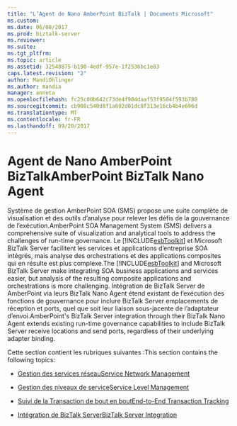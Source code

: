 ```yaml
---
title: "L’Agent de Nano AmberPoint BizTalk | Documents Microsoft"
ms.custom: 
ms.date: 06/08/2017
ms.prod: biztalk-server
ms.reviewer: 
ms.suite: 
ms.tgt_pltfrm: 
ms.topic: article
ms.assetid: 32548875-b190-4edf-957e-1f2536bc1e83
caps.latest.revision: "2"
author: MandiOhlinger
ms.author: mandia
manager: anneta
ms.openlocfilehash: fc25c00b642c73de4f904daaf53f9504f593b780
ms.sourcegitcommit: cb908c540d8f1a692d01dc8f313e16cb4b4e696d
ms.translationtype: MT
ms.contentlocale: fr-FR
ms.lasthandoff: 09/20/2017
---
```

# <a name="amberpoint-biztalk-nano-agent"></a><span data-ttu-id="92f86-102">Agent de Nano AmberPoint BizTalk</span><span class="sxs-lookup"><span data-stu-id="92f86-102">AmberPoint BizTalk Nano Agent</span></span>
<span data-ttu-id="92f86-103">Système de gestion AmberPoint SOA (SMS) propose une suite complète de visualisation et des outils d’analyse pour relever les défis de la gouvernance de l’exécution.</span><span class="sxs-lookup"><span data-stu-id="92f86-103">AmberPoint SOA Management System (SMS) delivers a comprehensive suite of visualization and analytical tools to address the challenges of run-time governance.</span></span> <span data-ttu-id="92f86-104">Le [!INCLUDE[esbToolkit](../includes/esbtoolkit-md.md)] et Microsoft BizTalk Server facilitent les services et applications d’entreprise SOA intégrés, mais analyse des orchestrations et des applications composites qui en résulte est plus complexe.</span><span class="sxs-lookup"><span data-stu-id="92f86-104">The [!INCLUDE[esbToolkit](../includes/esbtoolkit-md.md)] and Microsoft BizTalk Server make integrating SOA business applications and services easier, but analysis of the resulting composite applications and orchestrations is more challenging.</span></span> <span data-ttu-id="92f86-105">Intégration de BizTalk Server de AmberPoint via leurs BizTalk Nano Agent étend existant de l’exécution des fonctions de gouvernance pour inclure BizTalk Server emplacements de réception et ports, quel que soit leur liaison sous-jacente de l’adaptateur d’envoi.</span><span class="sxs-lookup"><span data-stu-id="92f86-105">AmberPoint's BizTalk Server integration through their BizTalk Nano Agent extends existing run-time governance capabilities to include BizTalk Server receive locations and send ports, regardless of their underlying adapter binding.</span></span>  
  
 <span data-ttu-id="92f86-106">Cette section contient les rubriques suivantes :</span><span class="sxs-lookup"><span data-stu-id="92f86-106">This section contains the following topics:</span></span>  
  
-   [<span data-ttu-id="92f86-107">Gestion des services réseau</span><span class="sxs-lookup"><span data-stu-id="92f86-107">Service Network Management</span></span>](../esb-toolkit/service-network-management.md)  
  
-   [<span data-ttu-id="92f86-108">Gestion des niveaux de service</span><span class="sxs-lookup"><span data-stu-id="92f86-108">Service Level Management</span></span>](../esb-toolkit/service-level-management.md)  
  
-   [<span data-ttu-id="92f86-109">Suivi de la Transaction de bout en bout</span><span class="sxs-lookup"><span data-stu-id="92f86-109">End-to-End Transaction Tracking</span></span>](../esb-toolkit/end-to-end-transaction-tracking.md)  
  
-   [<span data-ttu-id="92f86-110">Intégration de BizTalk Server</span><span class="sxs-lookup"><span data-stu-id="92f86-110">BizTalk Server Integration</span></span>](../esb-toolkit/biztalk-server-integration2.md)